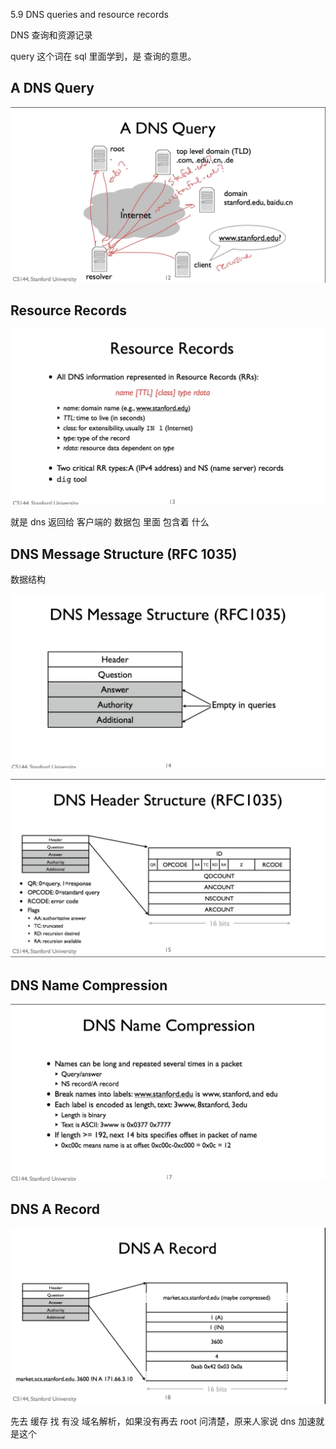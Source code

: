 5.9 DNS queries and resource records

DNS 查询和资源记录

query 这个词在 sql 里面学到，是 查询的意思。

## A DNS Query

![](./5.9%20DNS%20queries%20and%20resource%20records_0.png)

## Resource Records

![](./5.9%20DNS%20queries%20and%20resource%20records_1.png)

就是 dns 返回给 客户端的 数据包 里面 包含着 什么

## DNS Message Structure (RFC 1035)

数据结构

![](./5.9%20DNS%20queries%20and%20resource%20records_2.png)

![](./5.9%20DNS%20queries%20and%20resource%20records_3.png)

## DNS Name Compression

![](./5.9%20DNS%20queries%20and%20resource%20records_4.png)

## DNS A Record

![](./5.9%20DNS%20queries%20and%20resource%20records_5.png)

先去 缓存 找 有没 域名解析，如果没有再去 root 问清楚，原来人家说 dns 加速就是这个
